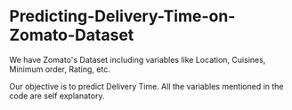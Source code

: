 # Predicting-Delivery-Time-on-Zomato-Dataset
We have Zomato's Dataset including variables like Location, Cuisines, Minimum order, Rating, etc.

Our objective is to predict Delivery Time. All the variables mentioned in the code are self explanatory.
